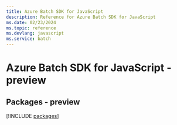 ```yaml
---
title: Azure Batch SDK for JavaScript
description: Reference for Azure Batch SDK for JavaScript
ms.date: 02/23/2024
ms.topic: reference
ms.devlang: javascript
ms.service: batch
---
```

# Azure Batch SDK for JavaScript - preview
## Packages - preview
[!INCLUDE [packages](batch-index.md)]